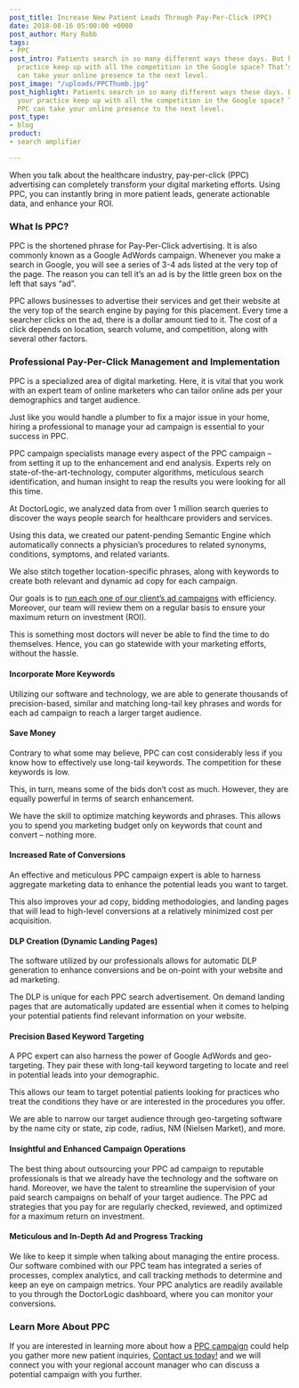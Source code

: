 ```yaml
---
post_title: Increase New Patient Leads Through Pay-Per-Click (PPC)
date: 2018-08-16 05:00:00 +0000
post_author: Mary Robb
tags:
- PPC
post_intro: Patients search in so many different ways these days. But how can your
  practice keep up with all the competition in the Google space? That’s where PPC
  can take your online presence to the next level.
post_image: "/uploads/PPCThumb.jpg"
post_highlight: Patients search in so many different ways these days. But how can
  your practice keep up with all the competition in the Google space? That’s where
  PPC can take your online presence to the next level.
post_type:
- blog
product:
- search amplifier

---
```

When you talk about the healthcare industry, pay-per-click (PPC) advertising can completely transform your digital marketing efforts. Using PPC, you can instantly bring in more patient leads, generate actionable data, and enhance your ROI.

### What Is PPC?

PPC is the shortened phrase for Pay-Per-Click advertising. It is also commonly known as a Google AdWords campaign. Whenever you make a search in Google, you will see a series of 3-4 ads listed at the very top of the page. The reason you can tell it’s an ad is by the little green box on the left that says “ad”.

PPC allows businesses to advertise their services and get their website at the very top of the search engine by paying for this placement. Every time a searcher clicks on the ad, there is a dollar amount tied to it. The cost of a click depends on location, search volume, and competition, along with several other factors.

### Professional Pay-Per-Click Management and Implementation

PPC is a specialized area of digital marketing. Here, it is vital that you work with an expert team of online marketers who can tailor online ads per your demographics and target audience.

Just like you would handle a plumber to fix a major issue in your home, hiring a professional to manage your ad campaign is essential to your success in PPC.

PPC campaign specialists manage every aspect of the PPC campaign – from setting it up to the enhancement and end analysis. Experts rely on state-of-the-art-technology, computer algorithms, meticulous search identification, and human insight to reap the results you were looking for all this time.

At DoctorLogic, we analyzed data from over 1 million search queries to discover the ways people search for healthcare providers and services.

Using this data, we created our patent-pending Semantic Engine which automatically connects a physician’s procedures to related synonyms, conditions, symptoms, and related variants.

We also stitch together location-specific phrases, along with keywords to create both relevant and dynamic ad copy for each campaign.

Our goals is to [run each one of our client’s ad campaigns](https://doctorlogic.com/services/ppc/) with efficiency. Moreover, our team will review them on a regular basis to ensure your maximum return on investment (ROI).

This is something most doctors will never be able to find the time to do themselves. Hence, you can go statewide with your marketing efforts, without the hassle.

#### Incorporate More Keywords

Utilizing our software and technology, we are able to generate thousands of precision-based, similar and matching long-tail key phrases and words for each ad campaign to reach a larger target audience.

#### Save Money

Contrary to what some may believe, PPC can cost considerably less if you know how to effectively use long-tail keywords. The competition for these keywords is low.

This, in turn, means some of the bids don’t cost as much. However, they are equally powerful in terms of search enhancement.

We have the skill to optimize matching keywords and phrases. This allows you to spend you marketing budget only on keywords that count and convert – nothing more.

#### Increased Rate of Conversions

An effective and meticulous PPC campaign expert is able to harness aggregate marketing data to enhance the potential leads you want to target.

This also improves your ad copy, bidding methodologies, and landing pages that will lead to high-level conversions at a relatively minimized cost per acquisition.

#### DLP Creation (Dynamic Landing Pages)

The software utilized by our professionals allows for automatic DLP generation to enhance conversions and be on-point with your website and ad marketing.

The DLP is unique for each PPC search advertisement. On demand landing pages that are automatically updated are essential when it comes to helping your potential patients find relevant information on your website.

#### Precision Based Keyword Targeting

A PPC expert can also harness the power of Google AdWords and geo-targeting. They pair these with long-tail keyword targeting to locate and reel in potential leads into your demographic.

This allows our team to target potential patients looking for practices who treat the conditions they have or are interested in the procedures you offer.

We are able to narrow our target audience through geo-targeting software by the name city or state, zip code, radius, NM (Nielsen Market), and more.

#### Insightful and Enhanced Campaign Operations

The best thing about outsourcing your PPC ad campaign to reputable professionals is that we already have the technology and the software on hand. Moreover, we have the talent to streamline the supervision of your paid search campaigns on behalf of your target audience. The PPC ad strategies that you pay for are regularly checked, reviewed, and optimized for a maximum return on investment.

#### Meticulous and In-Depth Ad and Progress Tracking

We like to keep it simple when talking about managing the entire process. Our software combined with our PPC team has integrated a series of processes, complex analytics, and call tracking methods to determine and keep an eye on campaign metrics. Your PPC analytics are readily available to you through the DoctorLogic dashboard, where you can monitor your conversions.

### Learn More About PPC

If you are interested in learning more about how a [PPC campaign](https://doctorlogic.com/services/ppc/) could help you gather more new patient inquiries, [Contact us today!](https://doctorlogic.com/#schedule) and we will connect you with your regional account manager who can discuss a potential campaign with you further.